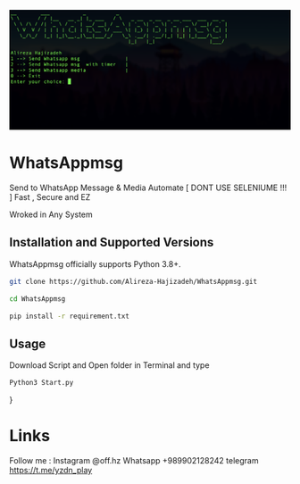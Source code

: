 ![AlirezaHajizadeh](https://github.com/Alireza-Hajizadeh/WhatsAppmsg/blob/main/Screen%20Shot%201400-12-14%20at%2013.12.04.png)


# WhatsAppmsg
Send to WhatsApp Message &amp; Media  Automate [ DONT USE SELENIUME !!! ]  Fast , Secure and EZ 

Wroked in Any System


## Installation and Supported Versions

WhatsAppmsg officially supports Python 3.8+.
```bash
git clone https://github.com/Alireza-Hajizadeh/WhatsAppmsg.git
```
```bash
cd WhatsAppmsg
```
```bash
pip install -r requirement.txt
```

## Usage

Download Script and Open folder in Terminal and type
```bash
Python3 Start.py
```

}

# Links
Follow me : 
Instagram @off.hz
Whatsapp +989902128242
telegram https://t.me/yzdn_play
